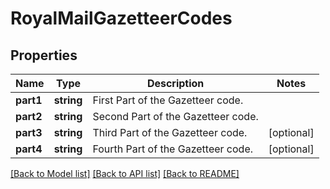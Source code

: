 # RoyalMailGazetteerCodes

## Properties
Name | Type | Description | Notes
------------ | ------------- | ------------- | -------------
**part1** | **string** | First Part of the Gazetteer code. | 
**part2** | **string** | Second Part of the Gazetteer code. | 
**part3** | **string** | Third Part of the Gazetteer code. | [optional] 
**part4** | **string** | Fourth Part of the Gazetteer code. | [optional] 

[[Back to Model list]](../../README.md#documentation-for-models) [[Back to API list]](../../README.md#documentation-for-api-endpoints) [[Back to README]](../../README.md)

